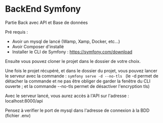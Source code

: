 # BackEnd Symfony
Partie Back avec API et Base de données


Pré requis : 
 - Avoir un mysql de lancé (Wamp, Xamp, Docker, etc...) 
 - Avoir Composer d'installé
 - Installer le CLI de Symfony : https://symfony.com/download 
 
Ensuite vous pouvez cloner le projet dans le dossier de votre choix. 

Une fois le projet récupéré, et dans le dossier du projet, vous pouvez lancer le serveur avec la commande : ```symfony serve -d --no-tls ``` (le -d permet de détacher la commande et ne pas être obliger de garder la fenêtre du CLI ouverte ; et la commande --no-tls permet de désactiver l'encryption tls)

Avec le serveur lancé, vous aurez accès à l'API sur l'adresse : localhost:8000/api 

Pensez à verifier le port de mysql dans l'adresse de connexion à la BDD (fichier .env) 
